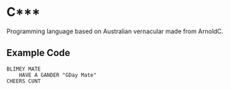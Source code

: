 # C***

Programming language based on Australian vernacular made from ArnoldC.

## Example Code

	BLIMEY MATE
		HAVE A GANDER "GDay Mate"
	CHEERS CUNT
